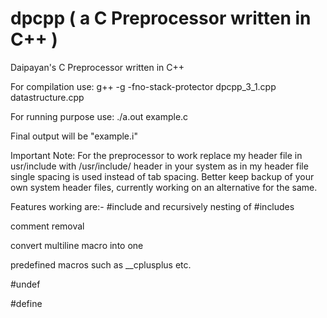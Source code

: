 # dpcpp ( a C Preprocessor written in C++ )
Daipayan's C Preprocessor written in C++

For compilation use: g++ -g -fno-stack-protector dpcpp_3_1.cpp datastructure.cpp

For running purpose use: ./a.out example.c

Final output will be "example.i"

Important Note: For the preprocessor to work replace my header file in usr/include with /usr/include/ header in your system as in my header file single spacing is used instead of tab spacing. Better keep backup of your own system header files, currently working on an alternative for the same.

Features working are:-
#include and recursively nesting of #includes 

comment removal

convert multiline macro into one

predefined macros such as __cplusplus etc.

#undef

#define

